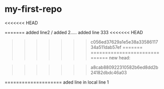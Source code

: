 # my-first-repo
<<<<<<< HEAD

=======
added line2 /  added 2.....
added line 333
<<<<<<< HEAD
>>>>>>> c056ed37629a1e5e38a3358611734a511dab57ef
=======
==============================
new head:

>>>>>>> a8cab880922310582b6ed8dd2b24182dbdc46a03

====================
aded line in local line 1